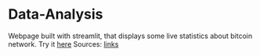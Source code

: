 # Data-Analysis
Webpage built with streamlit, that displays some live statistics about bitcoin network. Try it [here](link)
Sources: 
[links](links)
